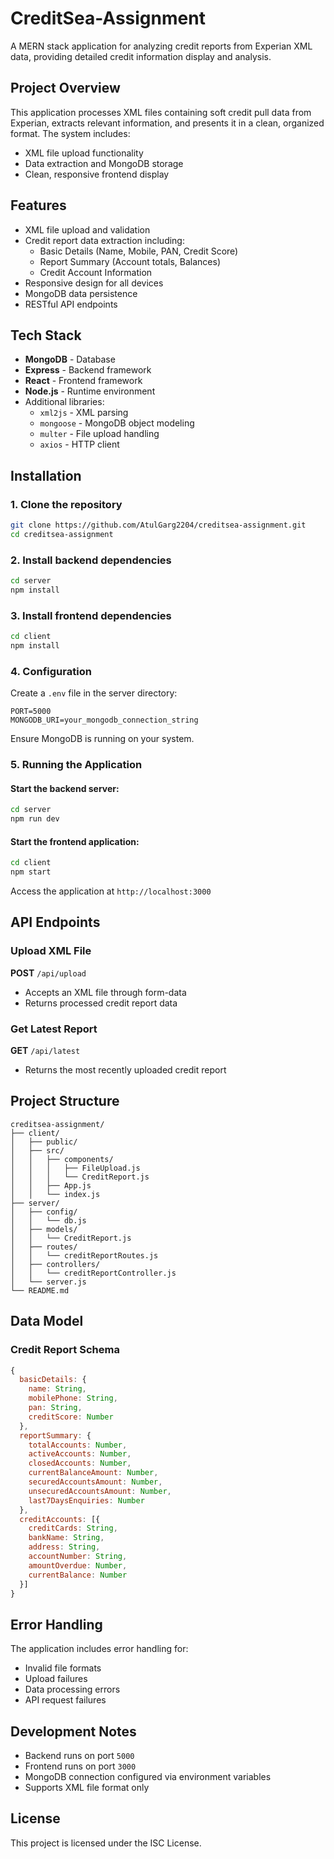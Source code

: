 # CreditSea-Assignment

A MERN stack application for analyzing credit reports from Experian XML data, providing detailed credit information display and analysis.

## Project Overview

This application processes XML files containing soft credit pull data from Experian, extracts relevant information, and presents it in a clean, organized format. The system includes:
- XML file upload functionality 
- Data extraction and MongoDB storage
- Clean, responsive frontend display

## Features

- XML file upload and validation
- Credit report data extraction including:
  - Basic Details (Name, Mobile, PAN, Credit Score)
  - Report Summary (Account totals, Balances) 
  - Credit Account Information
- Responsive design for all devices
- MongoDB data persistence
- RESTful API endpoints

## Tech Stack

- **MongoDB** - Database
- **Express** - Backend framework  
- **React** - Frontend framework
- **Node.js** - Runtime environment
- Additional libraries:
  - `xml2js` - XML parsing
  - `mongoose` - MongoDB object modeling
  - `multer` - File upload handling
  - `axios` - HTTP client
  
## Installation

### 1. Clone the repository
```bash
git clone https://github.com/AtulGarg2204/creditsea-assignment.git
cd creditsea-assignment
```

### 2. Install backend dependencies
```bash
cd server
npm install
```

### 3. Install frontend dependencies
```bash
cd client
npm install
```

### 4. Configuration
Create a `.env` file in the server directory:
```plaintext
PORT=5000
MONGODB_URI=your_mongodb_connection_string
```
Ensure MongoDB is running on your system.

### 5. Running the Application

#### Start the backend server:
```bash
cd server
npm run dev
```

#### Start the frontend application:
```bash
cd client
npm start
```

Access the application at `http://localhost:3000`

## API Endpoints

### Upload XML File
**POST** `/api/upload`
- Accepts an XML file through form-data
- Returns processed credit report data

### Get Latest Report
**GET** `/api/latest`
- Returns the most recently uploaded credit report

## Project Structure
```plaintext
creditsea-assignment/
├── client/
│   ├── public/
│   ├── src/
│   │   ├── components/
│   │   │   ├── FileUpload.js
│   │   │   └── CreditReport.js
│   │   ├── App.js
│   │   └── index.js
├── server/
│   ├── config/
│   │   └── db.js
│   ├── models/
│   │   └── CreditReport.js
│   ├── routes/
│   │   └── creditReportRoutes.js
│   ├── controllers/
│   │   └── creditReportController.js
│   └── server.js
└── README.md
```

## Data Model

### Credit Report Schema
```javascript
{
  basicDetails: {
    name: String,
    mobilePhone: String,
    pan: String,
    creditScore: Number
  },
  reportSummary: {
    totalAccounts: Number,
    activeAccounts: Number,
    closedAccounts: Number,
    currentBalanceAmount: Number,
    securedAccountsAmount: Number,
    unsecuredAccountsAmount: Number,
    last7DaysEnquiries: Number
  },
  creditAccounts: [{
    creditCards: String,
    bankName: String,
    address: String,
    accountNumber: String,
    amountOverdue: Number,
    currentBalance: Number
  }]
}
```

## Error Handling
The application includes error handling for:
- Invalid file formats
- Upload failures
- Data processing errors
- API request failures

## Development Notes

- Backend runs on port `5000`
- Frontend runs on port `3000`
- MongoDB connection configured via environment variables
- Supports XML file format only

## License

This project is licensed under the ISC License.


